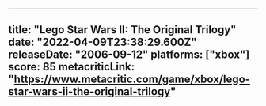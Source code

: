 
---
title: "Lego Star Wars II: The Original Trilogy"
date: "2022-04-09T23:38:29.600Z"
releaseDate: "2006-09-12"
platforms: ["xbox"]
score: 85
metacriticLink: "https://www.metacritic.com/game/xbox/lego-star-wars-ii-the-original-trilogy"
---
